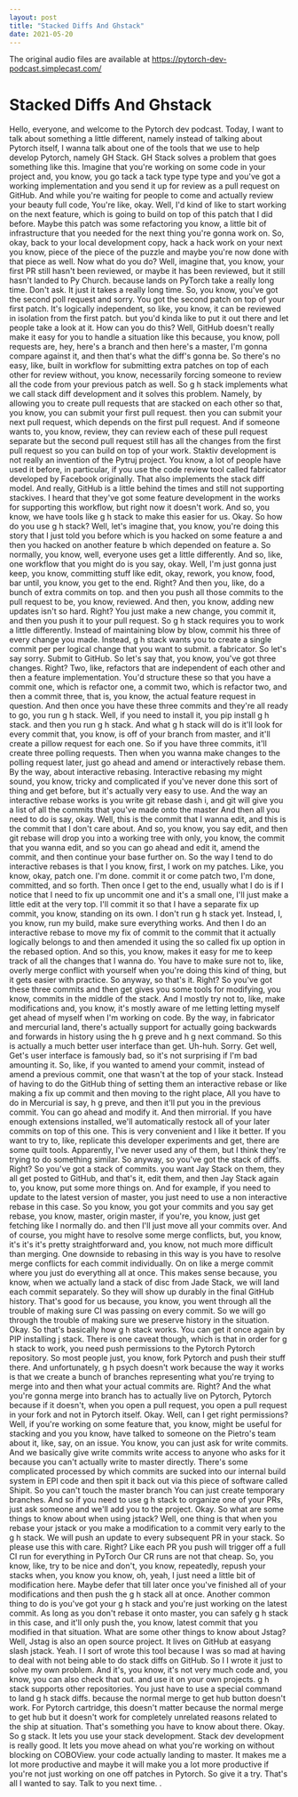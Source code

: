 ```yaml
---
layout: post
title: "Stacked Diffs And Ghstack"
date: 2021-05-20
---
```

The original audio files are available at https://pytorch-dev-podcast.simplecast.com/

# Stacked Diffs And Ghstack

Hello, everyone, and welcome to the Pytorch dev podcast.
Today, I want to talk about something a little different, namely instead of talking about Pytorch itself, I wanna talk about one of the tools that we use to help develop Pytorch, namely GH Stack.
GH Stack solves a problem that goes something like this.
Imagine that you're working on some code in your project and, you know, you go tack a tack type type type and you've got a working implementation and you send it up for review as a pull request on GitHub.
And while you're waiting for people to come and actually review your beauty full code, You're like, okay.
Well, I'd kind of like to start working on the next feature, which is going to build on top of this patch that I did before.
Maybe this patch was some refactoring you know, a little bit of infrastructure that you needed for the next thing you're gonna work on.
So, okay, back to your local development copy, hack a hack work on your next you know, piece of the piece of the puzzle and maybe you're now done with that piece as well.
Now what do you do? Well, imagine that, you know, your first PR still hasn't been reviewed, or maybe it has been reviewed, but it still hasn't landed to Py Church.
because lands on PyTorch take a really long time.
Don't ask.
It just it takes a really long time.
So, you know, you've got the second poll request and sorry.
You got the second patch on top of your first patch.
It's logically independent, so like, you know, it can be reviewed in isolation from the first patch.
but you'd kinda like to put it out there and let people take a look at it.
How can you do this? Well, GitHub doesn't really make it easy for you to handle a situation like this because, you know, poll requests are, hey, here's a branch and then here's a master, I'm gonna compare against it, and then that's what the diff's gonna be.
So there's no easy, like, built in workflow for submitting extra patches on top of each other for review without, you know, necessarily forcing someone to review all the code from your previous patch as well.
So g h stack implements what we call stack diff development and it solves this problem.
Namely, by allowing you to create pull requests that are stacked on each other so that, you know, you can submit your first pull request.
then you can submit your next pull request, which depends on the first pull request.
And if someone wants to, you know, review, they can review each of these pull request separate but the second pull request still has all the changes from the first pull request so you can build on top of your work.
Staktiv development is not really an invention of the Pytruj project.
You know, a lot of people have used it before, in particular, if you use the code review tool called fabricator developed by Facebook originally.
That also implements the stack diff model.
And really, GitHub is a little behind the times and still not supporting stackives.
I heard that they've got some feature development in the works for supporting this workflow, but right now it doesn't work.
And so, you know, we have tools like g h stack to make this easier for us.
Okay.
So how do you use g h stack? Well, let's imagine that, you know, you're doing this story that I just told you before which is you hacked on some feature a and then you hacked on another feature b which depended on feature a.
So normally, you know, well, everyone uses get a little differently.
And so, like, one workflow that you might do is you say, okay.
Well, I'm just gonna just keep, you know, committing stuff like edit, okay, rework, you know, food, bar until, you know, you get to the end.
Right? And then you, like, do a bunch of extra commits on top.
and then you push all those commits to the pull request to be, you know, reviewed.
And then, you know, adding new updates isn't so hard.
Right? You just make a new change, you commit it, and then you push it to your pull request.
So g h stack requires you to work a little differently.
Instead of maintaining blow by blow, commit his three of every change you made.
Instead, g h stack wants you to create a single commit per per logical change that you want to submit.
a fabricator.
So let's say sorry.
Submit to GitHub.
So let's say that, you know, you've got three changes.
Right? Two, like, refactors that are independent of each other and then a feature implementation.
You'd structure these so that you have a commit one, which is refactor one, a commit two, which is refactor two, and then a commit three, that is, you know, the actual feature request in question.
And then once you have these three commits and they're all ready to go, you run g h stack.
Well, if you need to install it, you pip install g h stack.
and then you run g h stack.
And what g h stack will do is it'll look for every commit that, you know, is off of your branch from master, and it'll create a pillow request for each one.
So if you have three commits, it'll create three polling requests.
Then when you wanna make changes to the polling request later, just go ahead and amend or interactively rebase them.
By the way, about interactive rebasing.
Interactive rebasing my might sound, you know, tricky and complicated if you've never done this sort of thing and get before, but it's actually very easy to use.
And the way an interactive rebase works is you write git rebase dash i, and git will give you a list of all the commits that you've made onto the master And then all you need to do is say, okay.
Well, this is the commit that I wanna edit, and this is the commit that I don't care about.
And so, you know, you say edit, and then git rebase will drop you into a working tree with only, you know, the commit that you wanna edit, and so you can go ahead and edit it, amend the commit, and then continue your base further on.
So the way I tend to do interactive rebases is that I you know, first, I work on my patches.
Like, you know, okay, patch one.
I'm done.
commit it or come patch two, I'm done, committed, and so forth.
Then once I get to the end, usually what I do is if I notice that I need to fix up uncommit one and it's a small one, I'll just make a little edit at the very top.
I'll commit it so that I have a separate fix up commit, you know, standing on its own.
I don't run g h stack yet.
Instead, I, you know, run my build, make sure everything works.
And then I do an interactive rebase to move my fix of commit to the commit that it actually logically belongs to and then amended it using the so called fix up option in the rebased option.
And so this, you know, makes it easy for me to keep track of all the changes that I wanna do.
You have to make sure not to, like, overly merge conflict with yourself when you're doing this kind of thing, but it gets easier with practice.
So anyway, so that's it.
Right? So you've got these three commits and then get gives you some tools for modifying, you know, commits in the middle of the stack.
And I mostly try not to, like, make modifications and, you know, it's mostly aware of me letting letting myself get ahead of myself when I'm working on code.
By the way, in fabricator and mercurial land, there's actually support for actually going backwards and forwards in history using the h g preve and h g next command.
So this is actually a much better user interface than get.
Uh-huh.
Sorry.
Get well, Get's user interface is famously bad, so it's not surprising if I'm bad amounting it.
So, like, if you wanted to amend your commit, instead of amend a previous commit, one that wasn't at the top of your stack.
Instead of having to do the GitHub thing of setting them an interactive rebase or like making a fix up commit and then moving to the right place, All you have to do in Mercurial is say, h g preve, and then it'll put you in the previous commit.
You can go ahead and modify it.
And then mirrorial.
If you have enough extensions installed, we'll automatically restock all of your later commits on top of this one.
This is very convenient and I like it better.
If you want to try to, like, replicate this developer experiments and get, there are some quilt tools.
Apparently, I've never used any of them, but I think they're trying to do something similar.
So anyway, so you've got the stack of diffs.
Right? So you've got a stack of commits.
you want Jay Stack on them, they all get posted to GitHub, and that's it, edit them, and then Jay Stack again to, you know, put some more things on.
And for example, if you need to update to the latest version of master, you just need to use a non interactive rebase in this case.
So you know, you got your commits and you say get rebase, you know, master, origin master, if you're, you know, just get fetching like I normally do.
and then I'll just move all your commits over.
And of course, you might have to resolve some merge conflicts, but, you know, it's it's it's pretty straightforward and, you know, not much more difficult than merging.
One downside to rebasing in this way is you have to resolve merge conflicts for each commit individually.
On on like a merge commit where you just do everything all at once.
This makes sense because, you know, when we actually land a stack of disc from Jade Stack, we will land each commit separately.
So they will show up durably in the final GitHub history.
That's good for us because, you know, you went through all the trouble of making sure CI was passing on every commit.
So we will go through the trouble of making sure we preserve history in the situation.
Okay.
So that's basically how g h stack works.
You can get it once again by PIP installing j stack.
There is one caveat though, which is that in order for g h stack to work, you need push permissions to the Pytorch Pytorch repository.
So most people just, you know, fork Pytorch and push their stuff there.
And unfortunately, g h psych doesn't work because the way it works is that we create a bunch of branches representing what you're trying to merge into and then what your actual commits are.
Right? And the what you're gonna merge into branch has to actually live on Pytorch, Pytorch because if it doesn't, when you open a pull request, you open a pull request in your fork and not in Pytorch itself.
Okay.
Well, can I get right permissions? Well, if you're working on some feature that, you know, might be useful for stacking and you you know, have talked to someone on the Pietro's team about it, like, say, on an issue.
You know, you can just ask for write commits.
And we basically give write commits write access to anyone who asks for it because you can't actually write to master directly.
There's some complicated processed by which commits are sucked into our internal build system in EPI code and then spit it back out via this piece of software called Shipit.
So you can't touch the master branch You can just create temporary branches.
And so if you need to use g h stack to organize one of your PRs, just ask someone and we'll add you to the project.
Okay.
So what are some things to know about when using jstack? Well, one thing is that when you rebase your jstack or you make a modification to a commit very early to the g h stack.
We will push an update to every subsequent PR in your stack.
So please use this with care.
Right? Like each PR you push will trigger off a full CI run for everything in PyTorch Our CR runs are not that cheap.
So, you know, like, try to be nice and don't, you know, repeatedly, repush your stacks when, you know you know, oh, yeah, I just need a little bit of modification here.
Maybe defer that till later once you've finished all of your modifications and then push the g h stack all at once.
Another common thing to do is you've got your g h stack and you're just working on the latest commit.
As long as you don't rebase it onto master, you can safely g h stack in this case, and it'll only push the, you know, latest commit that you modified in that situation.
What are some other things to know about Jstag? Well, Jstag is also an open source project.
It lives on GitHub at easyang slash jstack.
Yeah.
I I sort of wrote this tool because I was so mad at having to deal with not being able to do stack diffs on GitHub.
So I I wrote it just to solve my own problem.
And it's, you know, it's not very much code and, you know, you can also check that out.
and use it on your own projects.
g h stack supports other repositories.
You just have to use a special command to land g h stack diffs.
because the normal merge to get hub button doesn't work.
For Pytorch cartridge, this doesn't matter because the normal merge to get hub but it doesn't work for completely unrelated reasons related to the ship at situation.
That's something you have to know about there.
Okay.
So g stack.
It lets you use your stack development.
Stack dev development is really good.
It lets you move ahead on what you're working on without blocking on COBOView.
your code actually landing to master.
It makes me a lot more productive and maybe it will make you a lot more productive if you're not just working on one off patches in Pytorch.
So give it a try.
That's all I wanted to say.
Talk to you next time.
.
